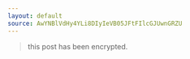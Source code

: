```yaml
---
layout: default
source: AwYNBlVdHy4YLi8DIyIeVB05JFtFIlcGJUwnGRZU
---
```


> this post has been encrypted.